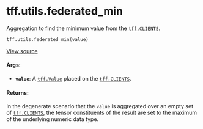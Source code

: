 <div itemscope itemtype="http://developers.google.com/ReferenceObject">
<meta itemprop="name" content="tff.utils.federated_min" />
<meta itemprop="path" content="Stable" />
</div>

# tff.utils.federated_min

Aggregation to find the minimum value from the
<a href="../../tff.md#CLIENTS"><code>tff.CLIENTS</code></a>.

```python
tff.utils.federated_min(value)
```

<a target="_blank" href="http://github.com/tensorflow/federated/tree/master/tensorflow_federated/python/core/utils/federated_aggregations.py">View
source</a>

<!-- Placeholder for "Used in" -->

#### Args:

*   <b>`value`</b>: A <a href="../../tff/Value.md"><code>tff.Value</code></a>
    placed on the <a href="../../tff.md#CLIENTS"><code>tff.CLIENTS</code></a>.

#### Returns:

In the degenerate scenario that the `value` is aggregated over an empty set of
<a href="../../tff.md#CLIENTS"><code>tff.CLIENTS</code></a>, the tensor
constituents of the result are set to the maximum of the underlying numeric data
type.
